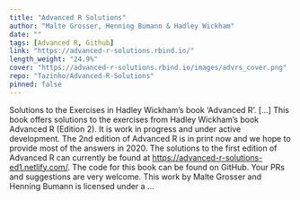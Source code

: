 ```yaml
---
title: "Advanced R Solutions"
author: "Malte Grosser, Henning Bumann & Hadley Wickham"
date: ""
tags: [Advanced R, Github]
link: "https://advanced-r-solutions.rbind.io/"
length_weight: "24.9%"
cover: "https://advanced-r-solutions.rbind.io/images/advrs_cover.png"
repo: "Tazinho/Advanced-R-Solutions"
pinned: false
---
```


Solutions to the Exercises in Hadley Wickham’s book ‘Advanced R’. [...] This book offers solutions to the exercises from Hadley Wickham’s book Advanced R (Edition 2). It is work in progress and under active development. The 2nd edition of Advanced R is in print now and we hope to provide most of the answers in 2020. The solutions to the first edition of Advanced R can currently be found at https://advanced-r-solutions-ed1.netlify.com/. The code for this book can be found on GitHub. Your PRs and suggestions are very welcome. This work by Malte Grosser and Henning Bumann is licensed under a ...
